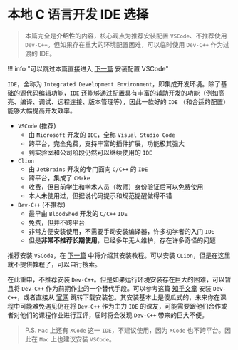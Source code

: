 # 本地 C 语言开发 IDE 选择

> 本篇完全是**介绍性**的内容，核心观点为推荐安装配置 `VSCode`、不推荐使用 `Dev-C++`。但如果存在重大的环境配置困难，可以临时使用 `Dev-C++` 作为过渡的 IDE。

!!! info "可以跳过本篇直接进入 [下一篇](vsc_install.md) 安装配置 VSCode"

`IDE`，全称为 `Integrated Development Environment`，即集成开发环境。除了基础的源代码编辑功能，`IDE` 还能够通过配置具有丰富的辅助开发的功能（例如高亮、编译、调试、远程连接、版本管理等），因此一款好的 `IDE` （和合适的配置）能够大幅提高开发效率。

- `VSCode` (推荐)
    - 由 `Microsoft` 开发的 `IDE`，全称 `Visual Studio Code`
    - 跨平台，完全免费，支持丰富的插件扩展，功能极其强大
    - 到实验室和公司阶段仍然可以继续使用的 `IDE`
- `Clion` 
    - 由 `JetBrains` 开发的专门面向 `C/C++` 的 `IDE`
    - 跨平台，集成了 `CMake`
    - 收费，但目前学生和学术人员（教师）身份验证后可以免费使用
    - 本人未使用过，但据说代码提示和规范提醒做得不错
- `Dev-C++` (不推荐)
    - 最早由 `BloodShed` 开发的 `C/C++` `IDE`
    - 免费，但并不跨平台
    - 非常方便安装使用，不需要手动安装编译器，许多初学者的入门 `IDE`
    - 但是**非常不推荐长期使用**，已经多年无人维护，存在许多奇怪的问题

推荐安装 `VSCode`，在 [下一篇](vsc_install.md) 中将介绍其安装教程。可以安装 `CLion`，但是在这里就不提供教程了，可以自行搜索。

在此重申，不推荐安装 `Dev-C++`。但是如果运行环境安装存在巨大的困难，可以暂且将 `Dev-C++` 作为前期作业的一个替代手段。可以参考这篇 [知乎文章](https://zhuanlan.zhihu.com/p/88295732?utm_source=qq) 安装 `Dev-C++`，或者直接从 [官网](https://www.bloodshed.net/) 跳转下载安装包。其安装基本上是傻瓜式的，未来你在课程中可能难免遇见仍在将 `Dev-C++` 作为主力 `IDE` 的课友，可能需要跟他们合作或者对他们的课程作业进行互评，届时将会发现 `Dev-C++` 带来的巨大不便。

> P.S. `Mac` 上还有 `XCode` 这一 `IDE`，不建议使用，因为 `XCode` 也不跨平台。因此在 `Mac` 上也建议安装 `VSCode`。